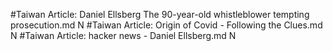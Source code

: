 #Taiwan
Article: Daniel Ellsberg The 90-year-old whistleblower tempting prosecution.md N
#Taiwan
Article: Origin of Covid - Following the Clues.md N
#Taiwan
Article: hacker news - Daniel Ellsberg.md N
